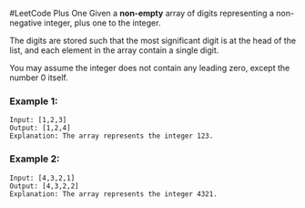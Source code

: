 #LeetCode Plus One
Given a **non-empty** array of digits representing a non-negative integer, plus one to the integer.

The digits are stored such that the most significant digit is at the head of the list, and each element in the array contain a single digit.

You may assume the integer does not contain any leading zero, except the number 0 itself.

### Example 1:
```
Input: [1,2,3]
Output: [1,2,4]
Explanation: The array represents the integer 123.
```

### Example 2:
```
Input: [4,3,2,1]
Output: [4,3,2,2]
Explanation: The array represents the integer 4321.
```